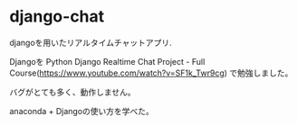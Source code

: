 # django-chat
djangoを用いたリアルタイムチャットアプリ.

Djangoを
Python Django Realtime Chat Project - Full Course(https://www.youtube.com/watch?v=SF1k_Twr9cg)
で勉強しました。

バグがとても多く、動作しません。

anaconda + Djangoの使い方を学べた。
